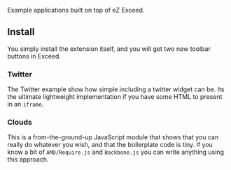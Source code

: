 Example applications built on top of eZ Exceed.

## Install

You simply install the extension itself, and you will get two new toolbar buttons in Exceed.

### Twitter

The Twitter example show how simple including a twitter widget can be.
Its the ultimate lightweight implementation if you have some HTML to present in an `iframe`.

### Clouds

This is a from-the-ground-up JavaScript module that shows that you can really do whatever you wish,
and that the boilerplate code is tiny.
If you know a bit of `AMD/Require.js` and `Backbone.js` you can write anything using this approach.
